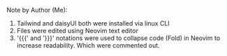 Note by Author (Me): 
1. Tailwind and daisyUI both were installed via linux CLI
2. Files were edited using Neovim text editor
3. '{{{' and '}}}' notations were used to collapse code (Fold)
    in Neovim to increase readability. Which were commented out.
